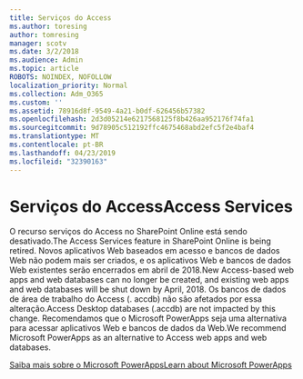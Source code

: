 ```yaml
---
title: Serviços do Access
ms.author: toresing
author: tomresing
manager: scotv
ms.date: 3/2/2018
ms.audience: Admin
ms.topic: article
ROBOTS: NOINDEX, NOFOLLOW
localization_priority: Normal
ms.collection: Adm_O365
ms.custom: ''
ms.assetid: 78916d8f-9549-4a21-b0df-626456b57382
ms.openlocfilehash: 2d3d05214e6217568125f8b426aa952176f74fa1
ms.sourcegitcommit: 9d78905c512192ffc4675468abd2efc5f2e4baf4
ms.translationtype: MT
ms.contentlocale: pt-BR
ms.lasthandoff: 04/23/2019
ms.locfileid: "32390163"
---
```

# <a name="access-services"></a><span data-ttu-id="c808d-102">Serviços do Access</span><span class="sxs-lookup"><span data-stu-id="c808d-102">Access Services</span></span>

<span data-ttu-id="c808d-103">O recurso serviços do Access no SharePoint Online está sendo desativado.</span><span class="sxs-lookup"><span data-stu-id="c808d-103">The Access Services feature in SharePoint Online is being retired.</span></span> <span data-ttu-id="c808d-104">Novos aplicativos Web baseados em acesso e bancos de dados Web não podem mais ser criados, e os aplicativos Web e bancos de dados Web existentes serão encerrados em abril de 2018.</span><span class="sxs-lookup"><span data-stu-id="c808d-104">New Access-based web apps and web databases can no longer be created, and existing web apps and web databases will be shut down by April, 2018.</span></span> <span data-ttu-id="c808d-105">Os bancos de dados de área de trabalho do Access (. accdb) não são afetados por essa alteração.</span><span class="sxs-lookup"><span data-stu-id="c808d-105">Access Desktop databases (.accdb) are not impacted by this change.</span></span> <span data-ttu-id="c808d-106">Recomendamos que o Microsoft PowerApps seja uma alternativa para acessar aplicativos Web e bancos de dados da Web.</span><span class="sxs-lookup"><span data-stu-id="c808d-106">We recommend Microsoft PowerApps as an alternative to Access web apps and web databases.</span></span> 
  
[<span data-ttu-id="c808d-107">Saiba mais sobre o Microsoft PowerApps</span><span class="sxs-lookup"><span data-stu-id="c808d-107">Learn about Microsoft PowerApps</span></span>](https://powerapps.microsoft.com/)
  

